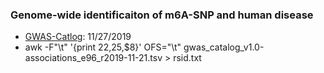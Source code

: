 ### Genome-wide identificaiton of m6A-SNP and human disease

* [GWAS-Catlog](https://www.ebi.ac.uk/gwas/docs/file-downloads): 11/27/2019
* awk -F"\t" '{print $22,$25,$8}' OFS="\t" gwas_catalog_v1.0-associations_e96_r2019-11-21.tsv > rsid.txt

